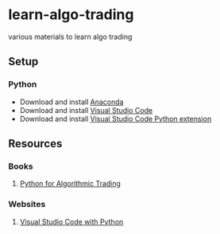# learn-algo-trading
various materials to learn algo trading

## Setup

### Python

   * Download and install [Anaconda](https://www.anaconda.com/products/individual)
   * Download and install [Visual Studio Code](https://code.visualstudio.com/download)
   * Download and install [Visual Studio Code Python extension](https://marketplace.visualstudio.com/items?itemName=ms-python.python)

## Resources

### Books
   1. [Python for Algorithmic Trading](https://www.oreilly.com/library/view/python-for-algorithmic/9781492053347/)

### Websites
   1. [Visual Studio Code with Python](https://code.visualstudio.com/docs/languages/python)